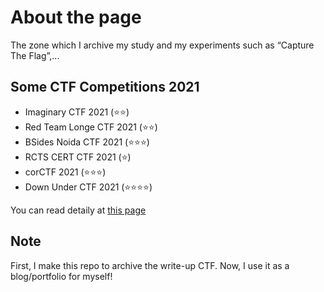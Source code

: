 # About the page
The zone which I archive my study and my experiments such as “Capture The Flag”,...

## Some CTF Competitions 2021
- Imaginary CTF 2021 (⭐⭐)
- Red Team Longe CTF 2021 (⭐⭐)
- BSides Noida CTF 2021 (⭐⭐⭐)
- RCTS CERT CTF 2021 (⭐)
- corCTF 2021 (⭐⭐⭐)
- Down Under CTF 2021 (⭐⭐⭐⭐)

You can read detaily at [this page](https://nh4ttruong.github.io)

## Note
First, I make this repo to archive the write-up CTF. Now, I use it as a blog/portfolio for myself!
